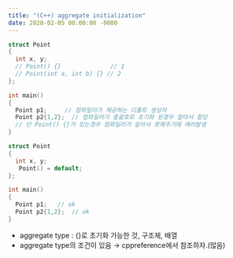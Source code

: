 ```yaml
---
title: "(C++) aggregate initialization"
date: 2020-02-05 00:00:00 -0000
---
```


```cpp
struct Point
{
  int x, y;
  // Point() {}              // 1
  // Point(int a, int b) {} // 2
};

int main()
{
  Point p1;     // 컴파일러가 제공하는 디폴트 생성자
  Point p2{1,2};  // 컴파일러가 중괄호로 초기화 된경우 알아서 할당
  // 단 Point() {}가 있는경우 컴파일러가 알아서 못해주기에 에러발생
}
```

```cpp
struct Point
{
  int x, y;
   Point() = default;
};

int main()
{
  Point p1;   // ok
  Point p2{1,2};  // ok
}
```

* aggregate type : {}로 초기화 가능한 것, 구조체, 배열
* aggregate type의 조건이 있음 → cppreference에서 참조하자.(많음)